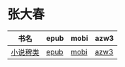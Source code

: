 # 张大春

| 书名 | epub | mobi | azw3 |
| --- | --- | --- | --- |
| [小说稗类](http://ct.dalanmei.com/f/31084289-571775823-fa5d13) | [epub](http://ct.dalanmei.com/f/31084289-571775823-fa5d13) | [mobi](http://ct.dalanmei.com/f/31084289-571507813-cf862b) | [azw3](http://ct.dalanmei.com/f/31084289-571922005-446d0a) |
